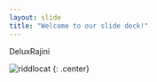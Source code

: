 ```yaml
---
layout: slide
title: "Welcome to our slide deck!"
---
```


DeluxRajini

![riddlocat](https://octodex.github.com/images/riddlocat.png)
{: .center}
